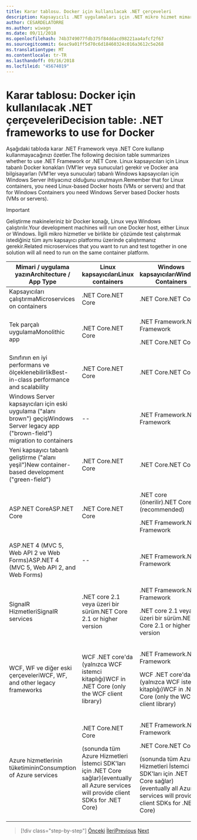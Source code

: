 ```yaml
---
title: Karar tablosu. Docker için kullanılacak .NET çerçeveleri
description: Kapsayıcılı .NET uygulamaları için .NET mikro hizmet mimarisi | Karar tablosu, Docker için kullanılacak .NET çerçeveleri
author: CESARDELATORRE
ms.author: wiwagn
ms.date: 09/11/2018
ms.openlocfilehash: 74b3749077fdb375f84ddacd98221aa4afcf2f67
ms.sourcegitcommit: 6eac9a01ff5d70c6d18460324c016a3612c5e268
ms.translationtype: MT
ms.contentlocale: tr-TR
ms.lasthandoff: 09/16/2018
ms.locfileid: "45674019"
---
```

# <a name="decision-table-net-frameworks-to-use-for-docker"></a><span data-ttu-id="58952-104">Karar tablosu: Docker için kullanılacak .NET çerçeveleri</span><span class="sxs-lookup"><span data-stu-id="58952-104">Decision table: .NET frameworks to use for Docker</span></span>

<span data-ttu-id="58952-105">Aşağıdaki tabloda karar .NET Framework veya .NET Core kullanıp kullanmayacağınızı özetler.</span><span class="sxs-lookup"><span data-stu-id="58952-105">The following decision table summarizes whether to use .NET Framework or .NET Core.</span></span> <span data-ttu-id="58952-106">Linux kapsayıcıları için Linux tabanlı Docker konakları (VM'ler veya sunucular) gerekir ve Docker ana bilgisayarları (VM'ler veya sunucular) tabanlı Windows kapsayıcıları için Windows Server ihtiyacınız olduğunu unutmayın.</span><span class="sxs-lookup"><span data-stu-id="58952-106">Remember that for Linux containers, you need Linux-based Docker hosts (VMs or servers) and that for Windows Containers you need Windows Server based Docker hosts (VMs or servers).</span></span>

> [!IMPORTANT]
> <span data-ttu-id="58952-107">Geliştirme makineleriniz bir Docker konağı, Linux veya Windows çalıştırılır.</span><span class="sxs-lookup"><span data-stu-id="58952-107">Your development machines will run one Docker host, either Linux or Windows.</span></span> <span data-ttu-id="58952-108">İlgili mikro hizmetler ve birlikte bir çözümde test çalıştırmak istediğiniz tüm aynı kapsayıcı platformu üzerinde çalıştırmanız gerekir.</span><span class="sxs-lookup"><span data-stu-id="58952-108">Related microservices that you want to run and test together in one solution will all need to run on the same container platform.</span></span>

<table>
<thead>
<tr class="header">
<th><span data-ttu-id="58952-109"><strong>Mimari / uygulama yazın</strong></span><span class="sxs-lookup"><span data-stu-id="58952-109"><strong>Architecture / App Type</strong></span></span></th>
<th><span data-ttu-id="58952-110"><strong>Linux kapsayıcıları</strong></span><span class="sxs-lookup"><span data-stu-id="58952-110"><strong>Linux containers</strong></span></span></th>
<th><span data-ttu-id="58952-111"><strong>Windows kapsayıcıları</strong></span><span class="sxs-lookup"><span data-stu-id="58952-111"><strong>Windows Containers</strong></span></span></th>
</tr>
</thead>
<tbody>
<tr class="odd">
<td><span data-ttu-id="58952-112">Kapsayıcıları çalıştırma</span><span class="sxs-lookup"><span data-stu-id="58952-112">Microservices on containers</span></span></td>
<td><span data-ttu-id="58952-113">.NET Core</span><span class="sxs-lookup"><span data-stu-id="58952-113">.NET Core</span></span></td>
<td><span data-ttu-id="58952-114">.NET Core</span><span class="sxs-lookup"><span data-stu-id="58952-114">.NET Core</span></span></td>
</tr>
<tr class="even">
<td><span data-ttu-id="58952-115">Tek parçalı uygulama</span><span class="sxs-lookup"><span data-stu-id="58952-115">Monolithic app</span></span></td>
<td><span data-ttu-id="58952-116">.NET Core</span><span class="sxs-lookup"><span data-stu-id="58952-116">.NET Core</span></span></td>
<td><p><span data-ttu-id="58952-117">.NET Framework</span><span class="sxs-lookup"><span data-stu-id="58952-117">.NET Framework</span></span></p>
<p><span data-ttu-id="58952-118">.NET Core</span><span class="sxs-lookup"><span data-stu-id="58952-118">.NET Core</span></span></p></td>
</tr>
<tr class="odd">
<td><span data-ttu-id="58952-119">Sınıfının en iyi performans ve ölçeklenebilirlik</span><span class="sxs-lookup"><span data-stu-id="58952-119">Best-in-class performance and scalability</span></span></td>
<td><span data-ttu-id="58952-120">.NET Core</span><span class="sxs-lookup"><span data-stu-id="58952-120">.NET Core</span></span></td>
<td><span data-ttu-id="58952-121">.NET Core</span><span class="sxs-lookup"><span data-stu-id="58952-121">.NET Core</span></span></td>
</tr>
<tr class="even">
<td><span data-ttu-id="58952-122">Windows Server kapsayıcıları için eski uygulama ("alanı brown") geçiş</span><span class="sxs-lookup"><span data-stu-id="58952-122">Windows Server legacy app ("brown-field") migration to containers</span></span></td>
<td>--</td>
<td><span data-ttu-id="58952-123">.NET Framework</span><span class="sxs-lookup"><span data-stu-id="58952-123">.NET Framework</span></span></td>
</tr>
<tr class="odd">
<td><span data-ttu-id="58952-124">Yeni kapsayıcı tabanlı geliştirme ("alanı yeşil")</span><span class="sxs-lookup"><span data-stu-id="58952-124">New container-based development ("green-field")</span></span></td>
<td><span data-ttu-id="58952-125">.NET Core</span><span class="sxs-lookup"><span data-stu-id="58952-125">.NET Core</span></span></td>
<td><span data-ttu-id="58952-126">.NET Core</span><span class="sxs-lookup"><span data-stu-id="58952-126">.NET Core</span></span></td>
</tr>
<tr class="even">
<td><span data-ttu-id="58952-127">ASP.NET Core</span><span class="sxs-lookup"><span data-stu-id="58952-127">ASP.NET Core</span></span></td>
<td><span data-ttu-id="58952-128">.NET Core</span><span class="sxs-lookup"><span data-stu-id="58952-128">.NET Core</span></span></td>
<td><p><span data-ttu-id="58952-129">.NET core (önerilir)</span><span class="sxs-lookup"><span data-stu-id="58952-129">.NET Core (recommended)</span></span></p>
<p><span data-ttu-id="58952-130">.NET Framework</span><span class="sxs-lookup"><span data-stu-id="58952-130">.NET Framework</span></span></p></td>
</tr>
<tr class="odd">
<td><span data-ttu-id="58952-131">ASP.NET 4 (MVC 5, Web API 2 ve Web Forms)</span><span class="sxs-lookup"><span data-stu-id="58952-131">ASP.NET 4 (MVC 5, Web API 2, and Web Forms)</span></span></td>
<td>--</td>
<td><span data-ttu-id="58952-132">.NET Framework</span><span class="sxs-lookup"><span data-stu-id="58952-132">.NET Framework</span></span></td>
</tr>
<tr class="even">
<td><span data-ttu-id="58952-133">SignalR Hizmetleri</span><span class="sxs-lookup"><span data-stu-id="58952-133">SignalR services</span></span></td>
<td><span data-ttu-id="58952-134">.NET core 2.1 veya üzeri bir sürüm</span><span class="sxs-lookup"><span data-stu-id="58952-134">.NET Core 2.1 or higher version</span></span></td>
<td><p><span data-ttu-id="58952-135">.NET Framework</span><span class="sxs-lookup"><span data-stu-id="58952-135">.NET Framework</span></span></p>
<p><span data-ttu-id="58952-136">.NET core 2.1 veya üzeri bir sürüm</span><span class="sxs-lookup"><span data-stu-id="58952-136">.NET Core 2.1 or higher version</span></span></p></td>
</tr>
<tr class="odd">
<td><span data-ttu-id="58952-137">WCF, WF ve diğer eski çerçeveleri</span><span class="sxs-lookup"><span data-stu-id="58952-137">WCF, WF, and other legacy frameworks</span></span></td>
<td><span data-ttu-id="58952-138">WCF .NET core'da (yalnızca WCF istemci kitaplığı)</span><span class="sxs-lookup"><span data-stu-id="58952-138">WCF in .NET Core (only the WCF client library)</span></span></td>
<td><p><span data-ttu-id="58952-139">.NET Framework</span><span class="sxs-lookup"><span data-stu-id="58952-139">.NET Framework</span></span></p>
<p><span data-ttu-id="58952-140">WCF .NET core'da (yalnızca WCF istemci kitaplığı)</span><span class="sxs-lookup"><span data-stu-id="58952-140">WCF in .NET Core (only the WCF client library)</span></span></p></td>
</tr>
<tr class="even">
<td><span data-ttu-id="58952-141">Azure hizmetlerinin tüketiminin</span><span class="sxs-lookup"><span data-stu-id="58952-141">Consumption of Azure services</span></span></td>
<td><p><span data-ttu-id="58952-142">.NET Core</span><span class="sxs-lookup"><span data-stu-id="58952-142">.NET Core</span></span></p>
<p><span data-ttu-id="58952-143">(sonunda tüm Azure Hizmetleri İstemci SDK'ları için .NET Core sağlar)</span><span class="sxs-lookup"><span data-stu-id="58952-143">(eventually all Azure services will provide client SDKs for .NET Core)</span></span></p></td>
<td><p><span data-ttu-id="58952-144">.NET Framework</span><span class="sxs-lookup"><span data-stu-id="58952-144">.NET Framework</span></span></p>
<p><span data-ttu-id="58952-145">.NET Core</span><span class="sxs-lookup"><span data-stu-id="58952-145">.NET Core</span></span></p>
<p><span data-ttu-id="58952-146">(sonunda tüm Azure Hizmetleri İstemci SDK'ları için .NET Core sağlar)</span><span class="sxs-lookup"><span data-stu-id="58952-146">(eventually all Azure services will provide client SDKs for .NET Core)</span></span></p></td>
</tr>
</tbody>
</table>

>[!div class="step-by-step"]
<span data-ttu-id="58952-147">[Önceki](net-framework-container-scenarios.md)
[İleri](net-container-os-targets.md)</span><span class="sxs-lookup"><span data-stu-id="58952-147">[Previous](net-framework-container-scenarios.md)
[Next](net-container-os-targets.md)</span></span>
